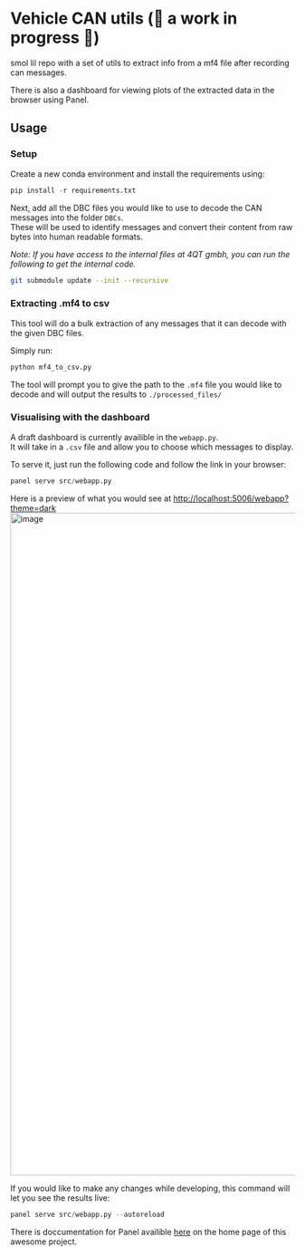 # Vehicle CAN utils  (🚧 a work in progress 🚧) 
smol lil repo with a set of utils to extract info from a mf4 file after recording can messages.  

There is also a dashboard for viewing plots of the extracted data in the browser using Panel.

## Usage
### Setup

Create a new conda environment and install the requirements using:
```python
pip install -r requirements.txt
```

Next, add all the DBC files you would like to use to decode the CAN messages into the folder `DBCs`.  
These will be used to identify messages and convert their content from raw bytes into human readable formats.


*Note: If you have access to the internal files at 4QT gmbh, you can run the following to get the internal code.*

```bash
git submodule update --init --recursive
```


### Extracting .mf4 to csv
This tool will do a bulk extraction of any messages that it can decode with the given DBC files.  

Simply run:
```python
python mf4_to_csv.py
```

The tool will prompt you to give the path to the `.mf4` file you would like to decode and will output the results to `./processed_files/`

### Visualising with the dashboard
A draft dashboard is currently availible in the `webapp.py`.  
It will take in a `.csv` file and allow you to choose which messages to display. 

To serve it, just run the following code and follow the link in your browser:
```python
panel serve src/webapp.py
```

Here is a preview of what you would see at [http://localhost:5006/webapp?theme=dark ](http://localhost:5006/webapp?theme=dark)
<img width="1170" alt="image" src="https://github.com/user-attachments/assets/f5cd65bf-815f-4611-9185-afcfc6308789">


If you would like to make any changes while developing, this command will let you see the results live:
```python
panel serve src/webapp.py --autoreload
```
There is doccumentation for Panel availible [here](https://panel.holoviz.org) on the home page of this awesome project. 


